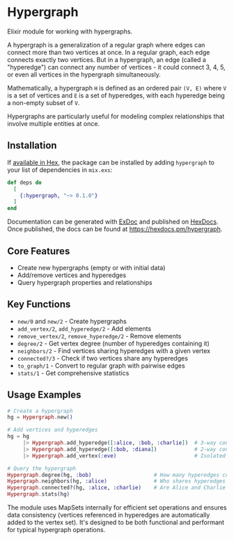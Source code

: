 # Hypergraph

Elixir module for working with hypergraphs.

A hypergraph is a generalization of a regular graph where edges can connect more than two
vertices at once.
In a regular graph, each edge connects exactly two vertices. But in a hypergraph, an edge
(called a "hyperedge") can connect any number of vertices - it could connect 3, 4, 5, or
even all vertices in the hypergraph simultaneously.

Mathematically, a hypergraph `H` is defined as an ordered pair `(V, E)` where `V` is a set of
vertices and `E` is a set of hyperedges, with each hyperedge being a non-empty subset of `V`.

Hypergraphs are particularly useful for modeling complex relationships that involve multiple
entities at once.

## Installation

If [available in Hex](https://hex.pm/docs/publish), the package can be installed by adding
`hypergraph` to your list of dependencies in `mix.exs`:

```elixir
def deps do
  [
    {:hypergraph, "~> 0.1.0"}
  ]
end
```

Documentation can be generated with [ExDoc](https://github.com/elixir-lang/ex_doc)
and published on [HexDocs](https://hexdocs.pm). Once published, the docs can
be found at <https://hexdocs.pm/hypergraph>.

## Core Features

* Create new hypergraphs (empty or with initial data)
* Add/remove vertices and hyperedges
* Query hypergraph properties and relationships

## Key Functions

* `new/0` and `new/2` - Create hypergraphs
* `add_vertex/2`, `add_hyperedge/2` - Add elements
* `remove_vertex/2`, `remove_hyperedge/2` - Remove elements
* `degree/2` - Get vertex degree (number of hyperedges containing it)
* `neighbors/2` - Find vertices sharing hyperedges with a given vertex
* `connected?/3` - Check if two vertices share any hyperedges
* `to_graph/1` - Convert to regular graph with pairwise edges
* `stats/1` - Get comprehensive statistics

## Usage Examples

```elixir
# Create a hypergraph
hg = Hypergraph.new()

# Add vertices and hyperedges
hg = hg
     |> Hypergraph.add_hyperedge([:alice, :bob, :charlie])  # 3-way connection
     |> Hypergraph.add_hyperedge([:bob, :diana])            # 2-way connection
     |> Hypergraph.add_vertex(:eve)                         # Isolated vertex

# Query the hypergraph
Hypergraph.degree(hg, :bob)                    # How many hyperedges contain Bob?
Hypergraph.neighbors(hg, :alice)               # Who shares hyperedges with Alice?
Hypergraph.connected?(hg, :alice, :charlie)    # Are Alice and Charlie connected?
Hypergraph.stats(hg)      
```

The module uses MapSets internally for efficient set operations and ensures data consistency
(vertices referenced in hyperedges are automatically added to the vertex set). It's designed
to be both functional and performant for typical hypergraph operations.